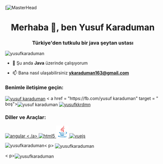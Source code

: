 [![MasterHead](https://www.google.com/imgres?imgurl=http%3A%2F%2Fveriakademi.com%2Fimages%2Fjava-ne-ise-yarar.jpg&tbnid=oQsIfeD6p6_vIM&vet=12ahUKEwiMlYjH1ZaCAxVhnycCHcH5BkQQMygBegQIARBK..i&imgrefurl=https%3A%2F%2Fveriakademi.com%2Fjava-ne-ise-yarar&docid=wljg85K9BUG0VM&w=650&h=359&q=java&hl=tr&ved=2ahUKEwiMlYjH1ZaCAxVhnycCHcH5BkQQMygBegQIARBK)

<h1 align="center">Merhaba 👋, ben Yusuf Karaduman</h1>
<h3 align="center">Türkiye'den tutkulu bir java şeytan ustası</h3>

<p align="left"> <img src= "https://komarev.com/ghpvc/?username=yusufkaraduman&label=Profile%20views&color=0e75b6&style=flat" alt="yusufkaraduman" /> </p>

- 🔭 Şu anda **Java** üzerinde çalışıyorum

- 📫 Bana nasıl ulaşabilirsiniz **ykaraduman163@gmail.com**

<h3 align="left">Benimle iletişime geçin:</h3>
<p align="left">
<a href="https://linkedin.com/ in/yusuf karaduman" target = "blank"><img align = "center" src = "https://raw.githubusercontent.com/rahuldkjain/github-profile-readme-generator/master/src/images/icons/Social /linked-in-alt.svg" alt = "yusuf karaduman" height = "30" width = "40" /></a> <
a href = "https://fb.com/yusuf karaduman" target = " boş"><img align = "center" src = "https://raw.githubusercontent.com/rahuldkjain/github-profile-readme-generator/master/src/images/icons/Social/facebook.svg" alt = " yusuf karaduman" height = "30" genişlik = "40" /></a>
<a href = "https://instagram.com/yusufkkrdmn" target = "blank"><img align = "center" src = " https://raw.githubusercontent.com/rahuldkjain/github-profile-readme-generator/master/src/images/icons/Social/instagram.svg" alt = "yusufkkrdmn" height = "30" genişlik = "40" / ></a>
</p>

<h3 align = "left"> Diller ve Araçlar:</h3>
<p align = "left"> <a href = "https://angular.io" target = "_blank " rel = "noreferrer"> <img src = "https://angular.io/assets/images/logos/angular/angular.svg" alt = "angular" width = "40" height = "40"/> < /a> <a href = "https://www.w3.org/html/" target = "_blank" rel = "noreferrer"> <img src = "https://raw.githubusercontent.com/devicons/devicon /master/icons/html5/html5-original-wordmark.svg" alt = "html5" width = "40" height = "40"/> </a> <a href = "https://www.java.com " target = "_blank" rel = "noreferrer"> <img src = "https://raw.githubusercontent.com/devicons/devicon/master/icons/java/java-original.svg" alt = "java" width= "40" yükseklik = "40"/> </a> <a href = "https://vuejs.org/" target = "_blank" rel = "noreferrer"> <img src = "https://raw. githubusercontent.com/devicons/devicon/master/icons/vuejs/vuejs-original-wordmark.svg" alt = "vuejs" width = "40" height = "40"/> </a> </p>

<p><img align = "left" src = "https://github-readme-stats.vercel.app/api/top-langs?username=yusufkaraduman&show_icons=true&locale=en&layout=compact" alt = "yusufkaraduman" /></p>

< p> <img align = "center" src = "https://github-readme-stats.vercel.app/api?username=yusufkaraduman&show_icons=true&locale=en" alt = "yusufkaraduman" /></p>

< p><img align = "center" src = "https://github-readme-streak-stats.herokuapp.com/?user=yusufkaraduman&" alt = "yusufkaraduman" /></p>
